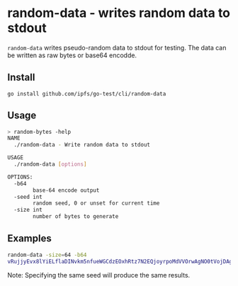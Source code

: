 # random-data - writes random data to stdout

`random-data` writes pseudo-random data to stdout for testing. The data can be written as raw bytes or base64 encodde.

## Install

```
go install github.com/ipfs/go-test/cli/random-data
```

## Usage

```sh
> random-bytes -help
NAME
  ./random-data - Write random data to stdout

USAGE
  ./random-data [options]

OPTIONS:
  -b64
        base-64 encode output
  -seed int
        random seed, 0 or unset for current time
  -size int
        number of bytes to generate
```

## Examples

```sh
random-data -size=64 -b64
vRujjyEvx8lYiELflaDINvkm5nfueWGCdzEOxhRtz7N2EQjoyrpoMdVVOrwAgNO0tVojDAgu0JpU4hKSsdVl8A==
```

Note: Specifying the same seed will produce the same results.

